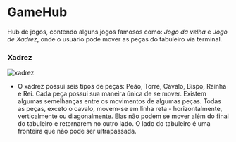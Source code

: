 # GameHub

Hub de jogos, contendo alguns jogos famosos como: *Jogo da velha* e *Jogo de Xadrez*, onde o usuário pode mover as peças do tabuleiro via terminal.



### **Xadrez**

![xadrez](https://user-images.githubusercontent.com/99727468/214076666-1120bc22-8df6-424b-9525-aa7d790e3767.png)


*   O xadrez possui seis tipos de peças: Peão, Torre, Cavalo, Bispo, Rainha e Rei. Cada peça possui sua maneira única de se mover. Existem algumas semelhanças entre os movimentos de algumas peças. Todas as peças, exceto o cavalo, movem-se em linha reta - horizontalmente, verticalmente ou diagonalmente. Elas não podem se mover além do final do tabuleiro e retornarem no outro lado. O lado do tabuleiro é uma fronteira que não pode ser ultrapassada. 

